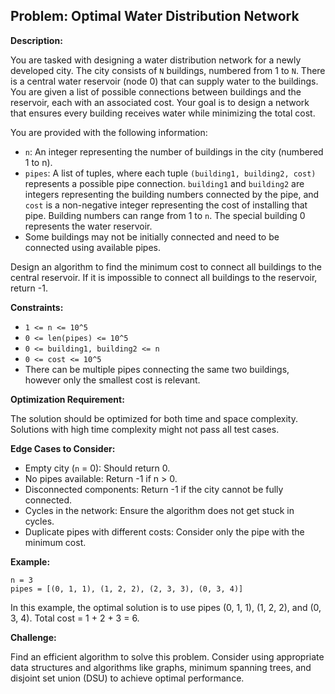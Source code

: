 ## Problem: Optimal Water Distribution Network

**Description:**

You are tasked with designing a water distribution network for a newly developed city. The city consists of `N` buildings, numbered from 1 to `N`. There is a central water reservoir (node 0) that can supply water to the buildings. You are given a list of possible connections between buildings and the reservoir, each with an associated cost. Your goal is to design a network that ensures every building receives water while minimizing the total cost.

You are provided with the following information:

*   `n`: An integer representing the number of buildings in the city (numbered 1 to n).
*   `pipes`: A list of tuples, where each tuple `(building1, building2, cost)` represents a possible pipe connection. `building1` and `building2` are integers representing the building numbers connected by the pipe, and `cost` is a non-negative integer representing the cost of installing that pipe. Building numbers can range from 1 to `n`. The special building 0 represents the water reservoir.
*   Some buildings may not be initially connected and need to be connected using available pipes.

Design an algorithm to find the minimum cost to connect all buildings to the central reservoir. If it is impossible to connect all buildings to the reservoir, return -1.

**Constraints:**

*   `1 <= n <= 10^5`
*   `0 <= len(pipes) <= 10^5`
*   `0 <= building1, building2 <= n`
*   `0 <= cost <= 10^5`
*   There can be multiple pipes connecting the same two buildings, however only the smallest cost is relevant.

**Optimization Requirement:**

The solution should be optimized for both time and space complexity. Solutions with high time complexity might not pass all test cases.

**Edge Cases to Consider:**

*   Empty city (`n` = 0): Should return 0.
*   No pipes available: Return -1 if n > 0.
*   Disconnected components: Return -1 if the city cannot be fully connected.
*   Cycles in the network: Ensure the algorithm does not get stuck in cycles.
*   Duplicate pipes with different costs: Consider only the pipe with the minimum cost.

**Example:**

```
n = 3
pipes = [(0, 1, 1), (1, 2, 2), (2, 3, 3), (0, 3, 4)]
```

In this example, the optimal solution is to use pipes (0, 1, 1), (1, 2, 2), and (0, 3, 4).  Total cost = 1 + 2 + 3 = 6.

**Challenge:**

Find an efficient algorithm to solve this problem. Consider using appropriate data structures and algorithms like graphs, minimum spanning trees, and disjoint set union (DSU) to achieve optimal performance.
